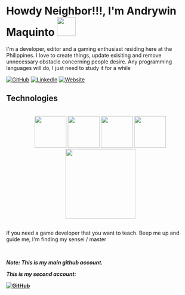 # Howdy Neighbor!!!, I'm Andrywin Maquinto <img src="https://user-images.githubusercontent.com/43292234/179925738-4df11b89-1924-4d3d-82b5-3a197ac4f031.gif" width="50" />

<p>I'm a developer, editor and a gaming enthusiast residing here at the Philippines. I love to create things, update exisiting and remove unnecessary obstacle concerning people desire. Any programming languages will do, I just need to study it for a while</p>


[![GitHub](https://img.shields.io/badge/Github-exclusiveandy-lightgrey)](https://github.com/exclusiveandy)
[![LinkedIn](https://img.shields.io/badge/LinkedIn-sax--andy-blue)](https://www.linkedin.com/in/saxandy/)
[![Website](https://img.shields.io/badge/Portfolio-AndrywinX-red)](https://andrywinx.netlify.app)





<h2 align="left" id="macropower-tech">Technologies</h2>
<br/>
<div align="center">
  <img src="https://user-images.githubusercontent.com/43292234/179796781-dae1d1a3-93b0-4fbb-9f66-5fb71223ac8e.gif" width="85">
  <img src="https://user-images.githubusercontent.com/43292234/179796789-1ad78c94-6e24-43a3-80c3-8d91ada3c864.gif" width="85">
  <img src="https://user-images.githubusercontent.com/43292234/179796796-7981daa3-f820-4c3b-a4ee-621a2798aa9e.gif" width="85">
  <img src="https://user-images.githubusercontent.com/43292234/179796798-ddb3b6b4-d6ba-4043-9058-6a550c47f055.gif" width="85">
  <img src="https://user-images.githubusercontent.com/43292234/179796802-6e14d467-4cf8-4894-b53e-b565d4e5372f.gif" width="187">
</div>


##

<p>If you need a game developer that you want to teach. Beep me up and guide me, I'm finding my sensei / master</p>

<br>

<p><b><i>Note: This is my main github account.</i><b></p>
<p><i>This is my second account: </i></p>
  
[![GitHub](https://img.shields.io/badge/Github-andytoolkt-lightgrey)](https://github.com/andytoolkt)


